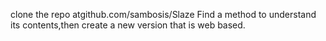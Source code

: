 clone the repo atgithub.com/sambosis/Slaze Find a method to understand its contents,then create a new version that is web based.